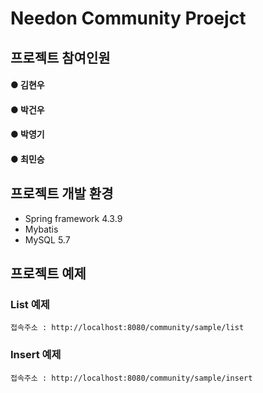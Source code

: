 # Needon Community Proejct

## 프로젝트 참여인원

#### ● 김현우<br>
#### ● 박건우<br>
#### ● 박영기<br>
#### ● 최민승

## 프로젝트 개발 환경

- Spring framework 4.3.9
- Mybatis
- MySQL 5.7

## 프로젝트 예제

### List 예제
```
접속주소 : http://localhost:8080/community/sample/list
```

### Insert 예제
```
접속주소 : http://localhost:8080/community/sample/insert
```
